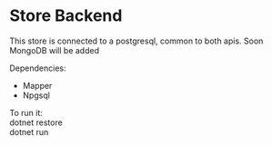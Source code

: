 # Store Backend

This store is connected to a postgresql, common to both apis. Soon MongoDB will be added

Dependencies:
* Mapper
* Npgsql

To run it:  
dotnet restore    
dotnet run 
